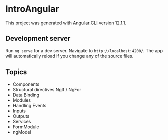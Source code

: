 # IntroAngular

This project was generated with [Angular CLI](https://github.com/angular/angular-cli) version 12.1.1.

## Development server

Run `ng serve` for a dev server. Navigate to `http://localhost:4200/`. The app will automatically reload if you change any of the source files.

## Topics

- Components
- Structural directives NgIf / NgFor
- Data Binding
- Modules
- Handling Events
- Inputs
- Outputs
- Services
- FormModule
- ngModel
